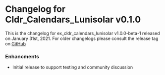 # Changelog for Cldr_Calendars_Lunisolar v0.1.0

This is the changelog for ex_cldr_calendars_lunisolar v1.0.0-beta-1 released on January 31st, 2021.  For older changelogs please consult the release tag on [GitHub](https://github.com/elixir-cldr/cldr_calendars_lunisolar/tags)

### Enhancments

* Initial release to support testing and community discussion

